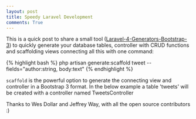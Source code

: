 ```yaml
---
layout: post
title: Speedy Laravel Development
comments: True
---
```


This is a quick post to share a small tool ([Laravel-4-Generators-Bootstrap-3](https://github.com/wdollar/Laravel-4-Generators-Bootstrap-3)) to quickly generate your database tables, controller with CRUD functions and scaffolding views connecting all this with one command:

{% highlight bash %}
php artisan generate:scaffold tweet --fields="author:string, body:text"
{% endhighlight %}

`scaffold` is the powerful option to generate the connecting view and controller in a Bootstrap 3 format. In the below example a table 'tweets' will be created with a controller named TweetsController




Thanks to Wes Dollar and Jeffrey Way, with all the open source contributors :)

